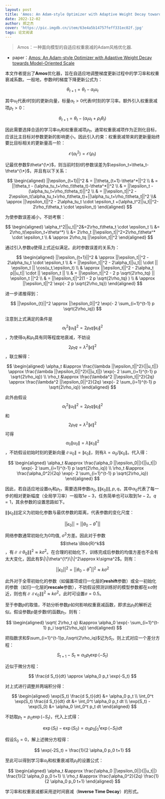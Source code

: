 ```yaml
---
layout: post
title: 'Amos: An Adam-style Optimizer with Adaptive Weight Decay towards Model-Oriented Scale'
date: 2022-12-02
author: 郑之杰
cover: 'https://pic.imgdb.cn/item/63e4a5b14757feff331ec02f.jpg'
tags: 论文阅读
---
```


> Amos：一种面向模型的自适应权重衰减的Adam风格优化器.

- paper：[Amos: An Adam-style Optimizer with Adaptive Weight Decay towards Model-Oriented Scale](https://arxiv.org/abs/2210.11693)

本文作者提出了**Amos**优化器，旨在自适应地调整梯度更新过程中的学习率和权重衰减系数。一般地，参数$\theta$的梯度下降更新公式为：

$$ \theta_{t+1} = \theta_t - \alpha_tu_t $$

其中$u_t$代表$t$时刻的更新向量，标量$α_t>0$代表$t$时刻的学习率。额外引入权重衰减项$\rho_t>0$：

$$ \theta_{t+1} = \theta_t - (\alpha_tu_t+\rho_t\theta_t) $$

因此需要选择合适的学习率$\alpha_t$和权重衰减项$\rho_t$。通常权重衰减项作为正则化目标，应该比主目标对参数更新的影响更小。因此引入约束：权重衰减带来的更新量始终要比目标相关的更新量高一阶：

$$ \mathcal{O}(\alpha_t^2) = \mathcal{O}(\rho_t) $$

记最优参数$\theta^{\*}$，则当前时刻$t$的参数误差为$\epsilon_t=\theta_t-\theta^{\*}$，并且有以下关系：

$$ \begin{aligned} ||\epsilon_{t+1}||^2 & = ||\theta_{t+1}-\theta^*||^2 \\ & = ||\theta_t - (\alpha_tu_t+\rho_t\theta_t)-\theta^*||^2 \\ & = ||\epsilon_t - (\alpha_tu_t+\rho_t\theta_t)||^2 \\ & = ||\epsilon_t||^2  - 2\epsilon_t(\alpha_tu_t+\rho_t\theta_t)+||\alpha_tu_t+\rho_t\theta_t||^2 \\& \approx ||\epsilon_t||^2  - 2\alpha_tu_t \cdot \epsilon_t +(\alpha_t^2||u_t||^2-2\rho_t\theta_t \cdot \epsilon_t)  \end{aligned} $$

为使参数误差减小，不妨考察：

$$ \begin{aligned} \alpha_t^2||u_t||^2&=2\rho_t\theta_t \cdot \epsilon_t \\ &= 2\rho_t(\epsilon_t+\theta^*) \\ &= 2\rho_t ||\epsilon_t||^2+2\rho_t\theta^* \cdot \epsilon_t \\ & \approx 2\rho_tq ||\epsilon_t||^2 \end{aligned} $$

通过引入参数$q$使得上式近似满足。此时参数误差的关系为：

$$ \begin{aligned} ||\epsilon_{t+1}||^2 & \approx ||\epsilon_t||^2  - 2\alpha_tu_t \cdot \epsilon_t  \\ & = ||\epsilon_t||^2  - 2\alpha_t||u_t|| \cdot || \epsilon_t || \cos(u_t,\epsilon_t) \\ & \approx ||\epsilon_t||^2  - 2\alpha_t p||u_t|| \cdot || \epsilon_t || \\ & = ||\epsilon_t||^2  - 2 p \sqrt{2\rho_tq} || \epsilon_t ||^2 \\ & = ||\epsilon_t||^2(1 - 2 p \sqrt{2\rho_tq} ) \\ & \approx ||\epsilon_t||^2 \exp(- 2 p \sqrt{2\rho_tq})  \end{aligned} $$

进一步递推得到：

$$ ||\epsilon_{t}||^2 \approx ||\epsilon_0||^2 \exp(- 2 \sum_{i=1}^{t-1} p \sqrt{2\rho_iq})  $$

注意到上式满足的条件是$$\alpha_t^2\|u_t\|^2= 2\rho_tq \|\epsilon_t\|^2$$，为使得$\alpha_t$和$\rho_t$具有同等程度地衰减，不妨设$$2\rho_tq = \lambda^2\|\epsilon\|^2$$，联立解得：

$$ \begin{aligned} \alpha_t &\approx \frac{\lambda ||\epsilon_t||^2}{||u_t||} \approx \frac{\lambda ||\epsilon_0||^2}{||u_t||} \exp(- 2 \sum_{i=1}^{t-1} p \sqrt{2\rho_iq}) \\ \rho_t  &\approx  \frac{\lambda^2 ||\epsilon_t||^2}{2q} \approx \frac{\lambda^2 ||\epsilon_0||^2}{2q} \exp(- 2 \sum_{i=1}^{t-1} p \sqrt{2\rho_iq}) \end{aligned} $$

此外由假设$$\alpha_t^2\|u_t\|^2= 2\rho_tq \|\epsilon_t\|^2$$和$$2\rho_tq = \lambda^2\|\epsilon\|^2$$可得$$ \alpha_0\|u_0\|=\lambda \|\epsilon_0\|^2 $$，不妨假设初始时刻的更新向量$\|u_0\|=\|\epsilon_0\|$，则有$\lambda = \alpha_0 / \|\epsilon_0\|$。代入得：

$$ \begin{aligned} \alpha_t &\approx  \frac{\alpha_0 ||\epsilon_0||}{||u_t||} \exp(- 2 \sum_{i=1}^{t-1} p \sqrt{2\rho_iq}) \\ \rho_t  &\approx  \frac{\alpha_0^2}{2q} \exp(- 2 \sum_{i=1}^{t-1} p \sqrt{2\rho_iq}) \end{aligned} $$

因此，若自适应地设置$\alpha_t$和$\rho_t$，需要选择参数$\alpha_0, \|\|\epsilon_0\|\|, p, q$。其中$\alpha_0$代表了每一步的相对更新幅度（全局学习率）一般取$1e−3$，任务简单也可以取到$1e−2$。$q=1$，其余参数的设置思路如下。

$\|\|\epsilon_0\|\|$定义为初始化参数与最优参数的距离，代表参数的变化尺度：

$$ ||\epsilon_0||=||\theta_0-\theta^*|| $$

网络参数通常初始化为$0$均值, $\sigma^2$方差。因此对于参数$$\theta \Bbb{R}^k$$，有$\|\|\theta_0\|\|^2\approx k\sigma^2$。在合理的初始化下，训练完成后参数的均值方差也不会有太大变化，因此有$\|\|\theta^{\*}\|\|^2\approx k\sigma^2$。则有：

$$ ||\epsilon_0||^2=||\theta_0-\theta^*||^2 \approx k\sigma^2 $$

此外对于全零初始化的参数（如偏置项或归一化层的**reshift**参数）或全一初始化的参数（如归一化层的**rescale**参数），不妨假设预测训练好的模型参数都在$±σ$附近，则也有$\|\|\epsilon_0\|\|^2 \approx k\sigma^2$。此时可设置$\sigma=0.5$。

至于参数$p$的取值，不妨分析参数$p$如何影响权重衰减函数，即求出$\rho_t$的解析近似。假设参数$p$是步数$t$的函数$p_t$，则有：

$$ \begin{aligned} \sqrt{ 2\rho_t q}  &\approx  \alpha_0 \exp(- \sum_{i=1}^{t-1} p_i \sqrt{2\rho_iq}) \end{aligned} $$

把指数求和$\sum_{i=1}^{t-1}p_i\sqrt{2\rho_iq}$记为$S_t$，则上式对应一个差分方程：

$$ S_{t+1}-S_t \approx \alpha_0 p_t \exp(-S_t) $$

近似于微分方程：

$$ \frac{d S_t}{dt} \approx \alpha_0 p_t \exp(-S_t) $$

对上式进行调整并两端积分得：

$$ \begin{aligned} \exp(S_t) \frac{d S_t}{dt} &= \alpha_0 p_t \\ \int_0^t \exp(S_t) \frac{d S_t}{dt} dt &= \int_0^t \alpha_0 p_t dt \\ \exp(S_t) - \exp(S_0) &= \alpha_0 \int_0^t p_t dt  \end{aligned} $$

不妨取$p_t = p_0 \exp(-S_t)$，代入上式得：

$$ \exp(S_t) - \exp(S_0) = \alpha_0 p_0 \int_0^t \exp(-S_t) dt  $$

假设$S_0=0$，解上述微分方程得：

$$  \exp(-2S_t) = \frac{1}{2 \alpha_0 p_0 t+1} $$

至此可以得到学习率$\alpha_t$和权重衰减项$\rho_t$的设置公式：

$$ \begin{aligned} \alpha_t &\approx  \frac{\alpha_0 ||\epsilon_0||}{||u_t||} \frac{1}{2 \alpha_0 p_0 t+1} \\ \rho_t  &\approx  \frac{\alpha_0^2}{2q} \frac{1}{2 \alpha_0 p_0 t+1} \end{aligned} $$

学习率和权重衰减都采用逆时间衰减（**Inverse Time Decay**）的形式。